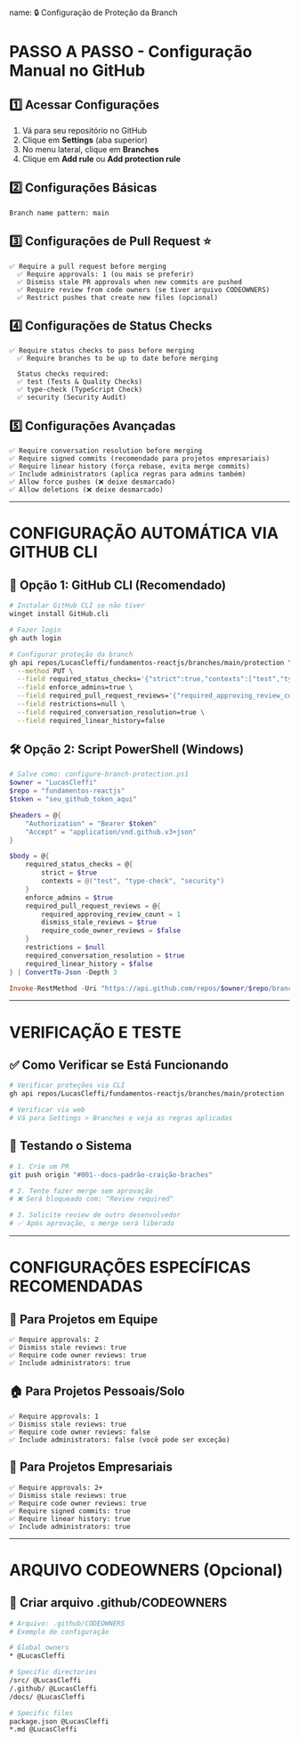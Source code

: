 name: 🔒 Configuração de Proteção da Branch

# PASSO A PASSO - Configuração Manual no GitHub

## 1️⃣ **Acessar Configurações**
1. Vá para seu repositório no GitHub
2. Clique em **Settings** (aba superior)
3. No menu lateral, clique em **Branches**
4. Clique em **Add rule** ou **Add protection rule**

## 2️⃣ **Configurações Básicas**
```
Branch name pattern: main
```

## 3️⃣ **Configurações de Pull Request** ⭐
```
✅ Require a pull request before merging
  ✅ Require approvals: 1 (ou mais se preferir)
  ✅ Dismiss stale PR approvals when new commits are pushed
  ✅ Require review from code owners (se tiver arquivo CODEOWNERS)
  ✅ Restrict pushes that create new files (opcional)
```

## 4️⃣ **Configurações de Status Checks**
```
✅ Require status checks to pass before merging
  ✅ Require branches to be up to date before merging
  
  Status checks required:
  ✅ test (Tests & Quality Checks)
  ✅ type-check (TypeScript Check)  
  ✅ security (Security Audit)
```

## 5️⃣ **Configurações Avançadas**
```
✅ Require conversation resolution before merging
✅ Require signed commits (recomendado para projetos empresariais)
✅ Require linear history (força rebase, evita merge commits)
✅ Include administrators (aplica regras para admins também)
✅ Allow force pushes (❌ deixe desmarcado)
✅ Allow deletions (❌ deixe desmarcado)
```

---

# CONFIGURAÇÃO AUTOMÁTICA VIA GITHUB CLI

## 🚀 **Opção 1: GitHub CLI (Recomendado)**
```bash
# Instalar GitHub CLI se não tiver
winget install GitHub.cli

# Fazer login
gh auth login

# Configurar proteção da branch
gh api repos/LucasCleffi/fundamentos-reactjs/branches/main/protection \
  --method PUT \
  --field required_status_checks='{"strict":true,"contexts":["test","type-check","security"]}' \
  --field enforce_admins=true \
  --field required_pull_request_reviews='{"required_approving_review_count":1,"dismiss_stale_reviews":true}' \
  --field restrictions=null \
  --field required_conversation_resolution=true \
  --field required_linear_history=false
```

## 🛠️ **Opção 2: Script PowerShell (Windows)**
```powershell
# Salve como: configure-branch-protection.ps1
$owner = "LucasCleffi"
$repo = "fundamentos-reactjs"
$token = "seu_github_token_aqui"

$headers = @{
    "Authorization" = "Bearer $token"
    "Accept" = "application/vnd.github.v3+json"
}

$body = @{
    required_status_checks = @{
        strict = $true
        contexts = @("test", "type-check", "security")
    }
    enforce_admins = $true
    required_pull_request_reviews = @{
        required_approving_review_count = 1
        dismiss_stale_reviews = $true
        require_code_owner_reviews = $false
    }
    restrictions = $null
    required_conversation_resolution = $true
    required_linear_history = $false
} | ConvertTo-Json -Depth 3

Invoke-RestMethod -Uri "https://api.github.com/repos/$owner/$repo/branches/main/protection" -Method PUT -Headers $headers -Body $body -ContentType "application/json"
```

---

# VERIFICAÇÃO E TESTE

## ✅ **Como Verificar se Está Funcionando**
```bash
# Verificar proteções via CLI
gh api repos/LucasCleffi/fundamentos-reactjs/branches/main/protection

# Verificar via web
# Vá para Settings > Branches e veja as regras aplicadas
```

## 🧪 **Testando o Sistema**
```bash
# 1. Crie um PR
git push origin "#001--docs-padrão-craição-braches"

# 2. Tente fazer merge sem aprovação
# ❌ Será bloqueado com: "Review required"

# 3. Solicite review de outro desenvolvedor
# ✅ Após aprovação, o merge será liberado
```

---

# CONFIGURAÇÕES ESPECÍFICAS RECOMENDADAS

## 👥 **Para Projetos em Equipe**
```
✅ Require approvals: 2
✅ Dismiss stale reviews: true
✅ Require code owner reviews: true
✅ Include administrators: true
```

## 🏠 **Para Projetos Pessoais/Solo**
```
✅ Require approvals: 1
✅ Dismiss stale reviews: true
✅ Require code owner reviews: false
✅ Include administrators: false (você pode ser exceção)
```

## 🏢 **Para Projetos Empresariais**
```
✅ Require approvals: 2+
✅ Dismiss stale reviews: true
✅ Require code owner reviews: true
✅ Require signed commits: true
✅ Require linear history: true
✅ Include administrators: true
```

---

# ARQUIVO CODEOWNERS (Opcional)

## 📝 **Criar arquivo .github/CODEOWNERS**
```bash
# Arquivo: .github/CODEOWNERS
# Exemplo de configuração

# Global owners
* @LucasCleffi

# Specific directories
/src/ @LucasCleffi
/.github/ @LucasCleffi
/docs/ @LucasCleffi

# Specific files
package.json @LucasCleffi
*.md @LucasCleffi
```
